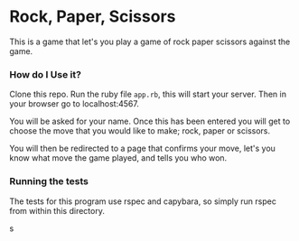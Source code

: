 # Rock, Paper, Scissors
This is a game that let's you play a game of rock paper scissors against the game.

### How do I Use it?
Clone this repo. Run the ruby file `app.rb`, this will start your server. Then in your browser go to localhost:4567.

You will be asked for your name. Once this has been entered you will get to choose the move that you would like to make; rock, paper or scissors.

You will then be redirected to a page that confirms your move, let's you know what move the game played, and tells you who won.

### Running the tests
The tests for this program use rspec and capybara, so simply run rspec from within this directory.

s
